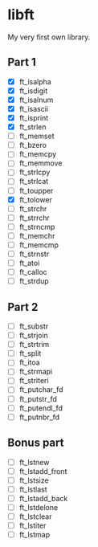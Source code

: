 # libft
My very first own library.

## Part 1
- [x] ft_isalpha
- [x] ft_isdigit
- [x] ft_isalnum
- [x] ft_isascii
- [x] ft_isprint
- [x] ft_strlen
- [ ] ft_memset
- [ ] ft_bzero
- [ ] ft_memcpy
- [ ] ft_memmove
- [ ] ft_strlcpy
- [ ] ft_strlcat
- [ ] ft_toupper
- [x] ft_tolower
- [ ] ft_strchr
- [ ] ft_strrchr
- [ ] ft_strncmp
- [ ] ft_memchr
- [ ] ft_memcmp
- [ ] ft_strnstr
- [ ] ft_atoi
- [ ] ft_calloc
- [ ] ft_strdup

## Part 2
- [ ] ft_substr
- [ ] ft_strjoin
- [ ] ft_strtrim
- [ ] ft_split
- [ ] ft_itoa
- [ ] ft_strmapi
- [ ] ft_striteri
- [ ] ft_putchar_fd
- [ ] ft_putstr_fd
- [ ] ft_putendl_fd
- [ ] ft_putnbr_fd

## Bonus part
- [ ] ft_lstnew
- [ ] ft_lstadd_front
- [ ] ft_lstsize
- [ ] ft_lstlast
- [ ] ft_lstadd_back
- [ ] ft_lstdelone
- [ ] ft_lstclear
- [ ] ft_lstiter
- [ ] ft_lstmap
